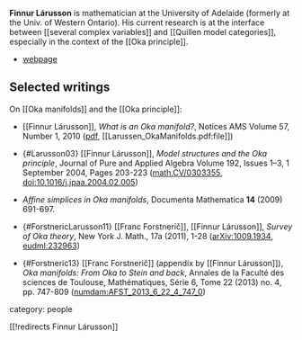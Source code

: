 __Finnur L&#225;russon__ is mathematician at the University of Adelaide (formerly at the Univ. of Western Ontario). His current research is at the interface between [[several complex variables]] and [[Quillen model categories]], especially in the context of the [[Oka principle]].

* [webpage](http://www.maths.adelaide.edu.au/finnur.larusson)

## Selected writings

On [[Oka manifolds]] and the [[Oka principle]]:

* [[Finnur Lárusson]], _What is an Oka manifold?_, Notices AMS Volume 57, Number 1, 2010 ([pdf](http://www.ams.org/notices/201001/rtx100100050p.pdf), [[Larussen_OkaManifolds.pdf:file]])

* {#Larusson03} [[Finnur Lárusson]], _Model structures and the Oka principle_, Journal of Pure and Applied Algebra Volume 192, Issues 1–3, 1 September 2004, Pages 203-223 ([math.CV/0303355](http://arxiv.org/abs/math/0303355), [doi:10.1016/j.jpaa.2004.02.005](https://doi.org/10.1016/j.jpaa.2004.02.005))


* _Affine simplices in Oka manifolds_, Documenta Mathematica __14__ (2009) 691-697. 

* {#ForstnericLarusson11} [[Franc Forstnerič]], [[Finnur Lárusson]], *Survey of Oka theory*, New York J. Math., 17a (2011), 1-28 ([arXiv:1009.1934](https://arxiv.org/abs/1009.1934), [eudml:232963](https://eudml.org/doc/232963))

* {#Forstneric13} [[Franc Forstnerič]] (appendix by [[Finnur Lárusson]]), *Oka manifolds: From Oka to Stein and back*, Annales de la Faculté des sciences de Toulouse, Mathématiques, Série 6, Tome 22 (2013) no. 4, pp. 747-809 ([numdam:AFST_2013_6_22_4_747_0](https://afst.centre-mersenne.org/item/?id=AFST_2013_6_22_4_747_0))


category: people

[[!redirects Finnur Lárusson]]